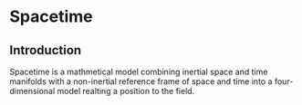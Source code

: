 # Spacetime

## Introduction

Spacetime is a mathmetical model combining inertial space and time manifolds with a non-inertial reference frame of space and time into a four-dimensional model realting a position to the field.
